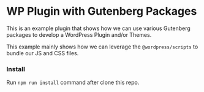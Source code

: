 # WP Plugin with Gutenberg Packages

This is an example plugin that shows how we can use various Gutenberg packages to develop a WordPress Plugin and/or Themes.

This example mainly shows how we can leverage the `@wordpress/scripts` to bundle our JS and CSS files.

### Install
Run `npm run install` command after clone this repo.
